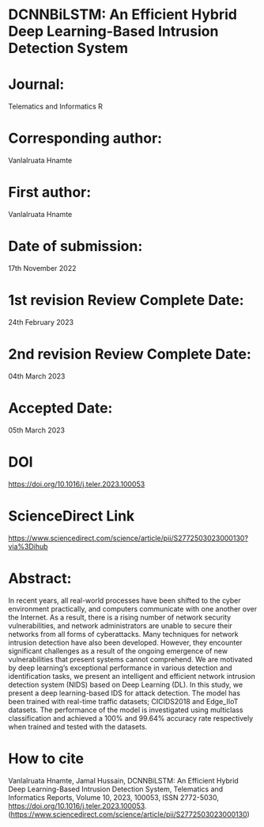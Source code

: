 # DCNNBiLSTM: An Efficient Hybrid Deep Learning-Based Intrusion Detection System

# Journal:
Telematics and Informatics R

# Corresponding author:
Vanlalruata Hnamte

# First author:
Vanlalruata Hnamte

# Date of submission:
17th November 2022

# 1st revision Review Complete Date:
24th February 2023

# 2nd revision Review Complete Date:
04th March 2023

# Accepted Date:
05th March 2023

# DOI
https://doi.org/10.1016/j.teler.2023.100053

# ScienceDirect Link
https://www.sciencedirect.com/science/article/pii/S2772503023000130?via%3Dihub

# Abstract:
In recent years, all real-world processes have been shifted to the cyber environment practically, and computers communicate with one another over the Internet. As a result, there is a rising number of network security vulnerabilities, and network administrators are unable to secure their networks from all forms of cyberattacks. Many techniques for network intrusion detection have also been developed. However, they encounter significant challenges as a result of the ongoing emergence of new vulnerabilities that present systems cannot comprehend. We are motivated by deep learning’s exceptional performance in various detection and identification tasks, we present an intelligent and efficient network intrusion detection system (NIDS) based on Deep Learning (DL). In this study, we present a deep learning-based IDS for attack detection. The model has been trained with real-time traffic datasets; CICIDS2018 and Edge\_IIoT datasets. The performance of the model is investigated using multiclass classification and achieved a 100% and 99.64% accuracy rate respectively when trained and tested with the datasets.

# How to cite
Vanlalruata Hnamte, Jamal Hussain,
DCNNBiLSTM: An Efficient Hybrid Deep Learning-Based Intrusion Detection System,
Telematics and Informatics Reports,
Volume 10,
2023,
100053,
ISSN 2772-5030,
https://doi.org/10.1016/j.teler.2023.100053.
(https://www.sciencedirect.com/science/article/pii/S2772503023000130)
